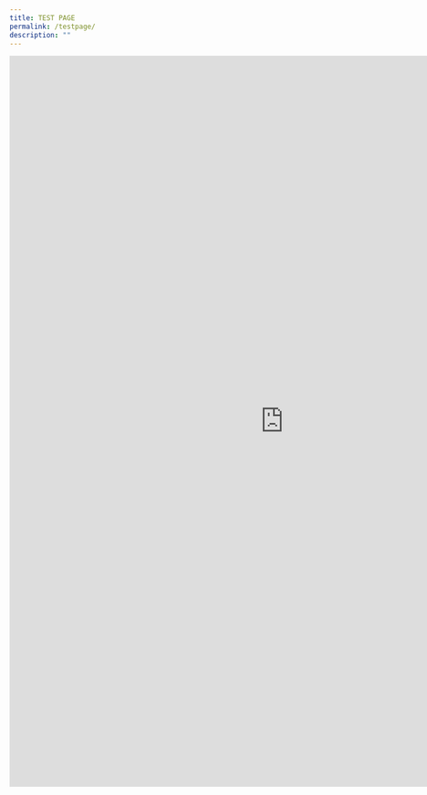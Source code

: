 ```yaml
---
title: TEST PAGE
permalink: /testpage/
description: ""
---
```

<iframe allow="autoplay; clipboard-write; encrypted-media; picture-in-picture; web-share" allowfullscreen="true" frameborder="0" scrolling="no" style="border:none;overflow:hidden" height="1280" width="960" src="https://www.facebook.com/plugins/post.php?href=https%3A%2F%2Fwww.facebook.com%2Falpshealthcaresupplychain%2Fposts%2Fpfbid0xyqTVW9MnELuSGBr4ZHxEFXPqpyzcQNSswy3jtCsg8CpaWxUpNPqRhQNfEx6fPkal&amp;show_text=true&amp;width=960"></iframe>